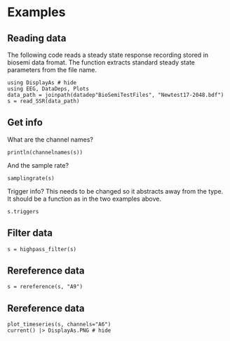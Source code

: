 # Examples

## Reading data

The following code reads a steady state response recording stored in biosemi data fromat.
The function extracts standard steady state parameters from the file name.

```@example fileread
using DisplayAs # hide
using EEG, DataDeps, Plots
data_path = joinpath(datadep"BioSemiTestFiles", "Newtest17-2048.bdf")
s = read_SSR(data_path)
```

## Get info

What are the channel names?

```@example fileread
println(channelnames(s))
```

And the sample rate?

```@example fileread
samplingrate(s)
```

Trigger info?
This needs to be changed so it abstracts away from the type.
It should be a function as in the two examples above.

```@example fileread
s.triggers
```

## Filter data

```@example fileread
s = highpass_filter(s)
```

## Rereference data

```@example fileread
s = rereference(s, "A9")
```

## Rereference data

```@example fileread
plot_timeseries(s, channels="A6")
current() |> DisplayAs.PNG # hide
```
